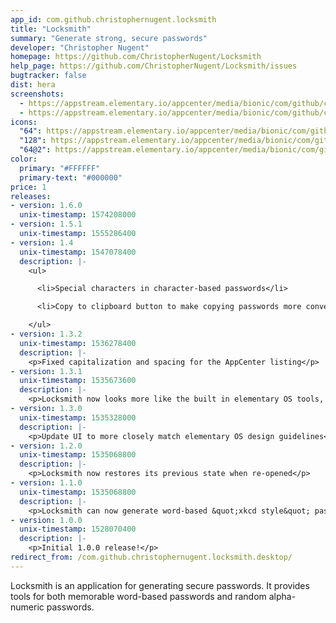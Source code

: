 ```yaml
---
app_id: com.github.christophernugent.locksmith
title: "Locksmith"
summary: "Generate strong, secure passwords"
developer: "Christopher Nugent"
homepage: https://github.com/ChristopherNugent/Locksmith
help_page: https://github.com/ChristopherNugent/Locksmith/issues
bugtracker: false
dist: hera
screenshots:
  - https://appstream.elementary.io/appcenter/media/bionic/com/github/christophernugent.locksmith/5DB6FA6631ECFB3188E63C375639C0AD/screenshots/image-1_orig.png
  - https://appstream.elementary.io/appcenter/media/bionic/com/github/christophernugent.locksmith/5DB6FA6631ECFB3188E63C375639C0AD/screenshots/image-2_orig.png
icons:
  "64": https://appstream.elementary.io/appcenter/media/bionic/com/github/christophernugent.locksmith/5DB6FA6631ECFB3188E63C375639C0AD/icons/64x64/com.github.christophernugent.locksmith_com.github.christophernugent.locksmith.png
  "128": https://appstream.elementary.io/appcenter/media/bionic/com/github/christophernugent.locksmith/5DB6FA6631ECFB3188E63C375639C0AD/icons/128x128/com.github.christophernugent.locksmith_com.github.christophernugent.locksmith.png
  "64@2": https://appstream.elementary.io/appcenter/media/bionic/com/github/christophernugent.locksmith/5DB6FA6631ECFB3188E63C375639C0AD/icons/64x64@2/com.github.christophernugent.locksmith_com.github.christophernugent.locksmith.png
color:
  primary: "#FFFFFF"
  primary-text: "#000000"
price: 1
releases:
- version: 1.6.0
  unix-timestamp: 1574208000
- version: 1.5.1
  unix-timestamp: 1555286400
- version: 1.4
  unix-timestamp: 1547078400
  description: |-
    <ul>

      <li>Special characters in character-based passwords</li>

      <li>Copy to clipboard button to make copying passwords more convenient</li>

    </ul>
- version: 1.3.2
  unix-timestamp: 1536278400
  description: |-
    <p>Fixed capitalization and spacing for the AppCenter listing</p>
- version: 1.3.1
  unix-timestamp: 1535673600
  description: |-
    <p>Locksmith now looks more like the built in elementary OS tools, so you can feel at home using it.</p>
- version: 1.3.0
  unix-timestamp: 1535328000
  description: |-
    <p>Update UI to more closely match elementary OS design guidelines</p>
- version: 1.2.0
  unix-timestamp: 1535068800
  description: |-
    <p>Locksmith now restores its previous state when re-opened</p>
- version: 1.1.0
  unix-timestamp: 1535068800
  description: |-
    <p>Locksmith can now generate word-based &quot;xkcd style&quot; passwords</p>
- version: 1.0.0
  unix-timestamp: 1528070400
  description: |-
    <p>Initial 1.0.0 release!</p>
redirect_from: /com.github.christophernugent.locksmith.desktop/
---
```


<p>Locksmith is an application for generating secure passwords. It provides tools for both memorable word-based passwords and random alpha-numeric passwords.</p>